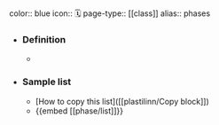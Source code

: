 color:: blue
icon:: 🗓️
page-type:: [[class]]
alias:: phases

- ### Definition 
  - 
- ### Sample list
  - [How to copy this list]([[plastilinn/Copy block]])
  - {{embed [[phase/list]]}}



